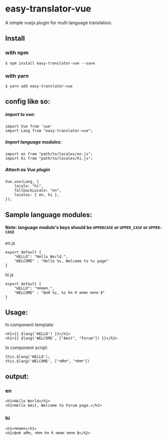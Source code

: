 # easy-translator-vue
A simple vuejs plugin for multi language translation.

## Install
### with npm
    $ npm install easy-translator-vue --save
### with yarn
    $ yarn add easy-translator-vue
    
## config like so:

##### import to vue:

    import Vue from 'vue'
    import Lang from "easy-translator-vue";



##### Import language modules:

    import en from "path/to/locales/en.js";
    import hi from "path/to/locales/hi.js";

##### Attach as Vue plugin

    Vue.use(Lang, {
        locale: "hi",
        fallbackLocale: "en",
        locales: { en, hi },
    });

## Sample language modules:
#### Note: language module's keys should be `UPPERCASE` or `UPPER_CASE` or `UPPER-CASE`

en.js

    export default {
        "HELLO": "Hello World.",
        "WELCOME" : "Hello %s, Welcome to %s page"
    }



hi.js

    export default {
        "HELLO": "नमस्कार.",
        "WELCOME" : "हेल्लो %s, %s पेज में आपका स्वागत है"
    }



## Usage:

In component template:

    <h1>{{ $lang('HELLO') }}</h1>
    <h2>{{ $lang('WELCOME', ["Amit", "Forum"]) }}</h2>


In component script:

    this.$lang('HELLO');
    this.$lang('WELCOME', ["अमित", "फोरम"])

## output:
### en

    <h1>Hello World</h1>
    <h2>Hello Amit, Welcome to Forum page.</h2>

### hi

    <h1>नमस्कार</h1>
    <h2>हेल्लो अमित, फोरम पेज में आपका स्वागत है</h2>

